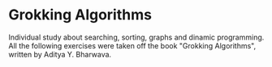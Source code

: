 
# Grokking Algorithms

Individual study about searching, sorting, graphs and dinamic programming. All the following exercises were taken off the book "Grokking Algorithms", written by Aditya Y. Bharwava.


